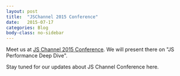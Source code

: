 ```yaml
---
layout: post
title:  "JSChannel 2015 Conference"
date:   2015-07-17
categories: Blog
body-class: no-sidebar
---
```


Meet us at [JS Channel 2015 Conference](http://2015.jschannel.com). We will present there on "JS Performance Deep Dive".

Stay tuned for our updates about JS Channel Conference here.